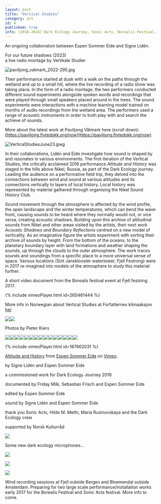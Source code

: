```yaml
---
layout: post
title: "Vertical Studies"
category: art
id: 4
published: true
info: (2016-2024) Dark Ecology Journey, Sonic Acts, Borealis Festival, Paviljong Våtmark
---
```

An ongoing collaboration between Espen Sommer Eide and Signe Lidén.  
  
For our future shadows (2023)  
a live radio montage by Vertikale Studier  
  
![paviljong_vatmark_2022-295.jpg](images/blobs/paviljong_vatmark_2022-295.jpg)  
  
Their performance started at dusk with a walk on the paths through the wetland and up to a small hill, where the live recording of a radio show was taking place. In the form of a radio montage, the two performers conducted different sound experiments alongside spoken words and recordings that were played through small speakers placed around in the trees. The sound experiments were interactions with a machine learning model trained on months of audio recordings from the wetland area. The performers used a range of acoustic instruments in order to both play with and search the achieve of sounds.  
  
More about the latest work at Paviljong Våtmark here (scroll down):  
[https://paviljong.flytedokk.org/now](https://paviljong.flytedokk.org/now)  
  
![VerticalStudiesJune23.jpeg](images/blobs/VerticalStudiesJune23.jpeg)  
  

In their collaborations, Lidén and Eide investigate how sound is shaped by and resonates in various environments. The first iteration of the Vertical Studies, the critically acclaimed 2016 performance _Altitude and History_ was staged in the hills above Nikel, Russia, as part of the Dark Ecology journey. Leading the audience on a performative field trip, they delved into the connections between wind and sound at various altitudes and its connections vertically to layers of local history. Local history was represented by material gathered through organising the Nikel Sound History Club.   
  

Sound movement through the atmosphere is affected by the wind profile, the open landscape and the winter temperatures, which can bend the wave front, causing sounds to be heard where they normally would not, or vice versa, creating acoustic shadows. Building upon this archive of altitudinal sounds from Nikel and other areas visited by the artists, their next work _Acoustic Shadows and Boundary Reflections_ centred on a new model of verticality. As an imaginative figure the artists experiment with sorting their archive of sounds by height. From the bottom of the oceans, to the planetary boundary layer with land formations and weather shaping the sounds, up through the clouds to the outer atmosphere. The work traces sounds and soundings from a specific place to a more universal sense of space. Various locations (Sint Jansklooster watertower, Fjell Festning) were in 2017 re-imagined into models of the atmosphere to study this material further.   
  

A short video document from the Borealis festival event at Fjell festning 2017.

{% include vimeoPlayer.html id=260461444 %}

More info in Norwegian about Vertical Studies at Forfatternes klimaaksjon [her](https://forfatternesklimaaksjon.no/2018/03/27/vertical-studies-av-espen-sommer-eide-og-signe-liden-video/)

  
  

![](/uploads/bootsy/image/47/W365_939758-Vertical-Studies-Jana-Winderen---Installation.jpg)![](/uploads/bootsy/image/31/W365_939511-Vertical-Studies-Jana-Winderen---Installation.jpg)  

Photos by Pieter Kiers  
  

![](/uploads/bootsy/image/32/W365_939537-Espen-Sommer-Eide-Jana-Winderen---Installation.jpg)![](/uploads/bootsy/image/33/W365_939541-Signe-Liden-Jana-Winderen---Installation.jpg)![](/uploads/bootsy/image/34/W365_939547-Vertical-Studies-Jana-Winderen---Installation.jpg)![](/uploads/bootsy/image/35/W365_939555-Vertical-Studies-Jana-Winderen---Installation.jpg)![](/uploads/bootsy/image/36/W365_939564-Vertical-Studies-Jana-Winderen---Installation.jpg)![](/uploads/bootsy/image/37/W365_939603-Vertical-Studies-Jana-Winderen---Installation.jpg)![](/uploads/bootsy/image/38/W365_939608-Vertical-Studies-Jana-Winderen---Installation.jpg)![](/uploads/bootsy/image/39/W365_939679-Vertical-Studies-Jana-Winderen---Installation.jpg)![](/uploads/bootsy/image/40/W365_939682-Espen-Sommer-Eide-Jana-Winderen---Installation.jpg)![](/uploads/bootsy/image/41/W365_939696-Vertical-Studies-Jana-Winderen---Installation.jpg)![](/uploads/bootsy/image/42/W365_939702-Vertical-Studies-Jana-Winderen---Installation.jpg)![](/uploads/bootsy/image/43/W365_939708-Vertical-Studies-Jana-Winderen---Installation.jpg)![](/uploads/bootsy/image/44/W365_939714-Vertical-Studies-Jana-Winderen---Installation.jpg)![](/uploads/bootsy/image/45/W365_939734-Vertical-Studies-Jana-Winderen---Installation.jpg)![](/uploads/bootsy/image/46/W365_939741-Vertical-Studies-Jana-Winderen---Installation.jpg)  

  
  

{% include vimeoPlayer.html id=187662031 %}

  

[Altitude and History](https://vimeo.com/187662031) from [Espen Sommer Eide](https://vimeo.com/user6620005) on [Vimeo](https://vimeo.com).

  

by Signe Lidén and Espen Sommer Eide  
  
a commissioned work for Dark Ecology Journey 2016  
  
documented by Friday Milk, Sebastian Frisch and Espen Sommer Eide  
  
  
  
edited by Espen Sommer Eide  
  
sound by Signe Lidén and Espen Sommer Eide  
  
thank you Sonic Acts, Hilde M. Methi, Maria Rusinovskaya and the Dark Ecology crew  
  
supported by Norsk Kulturråd

  
  

![](/uploads/bootsy/image/10/large_DSC07490.jpg)  

Some new dark ecology microphones...

  
  

![](/uploads/bootsy/image/9/large_DSC06308.jpg)  

  
  

![](/uploads/bootsy/image/27/large_DSC08952.jpg)

![](/uploads/bootsy/image/29/large_DSC08241.jpg)  
  

Wind recording sessions at Fjell outside Bergen and Bloemendal outside Amsterdam. Preparing for two large scale performance/installation works early 2017 for the Borealis Festival and Sonic Acts festival. More info to come.